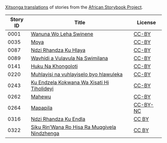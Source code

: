 [Xitsonga translations](http://my.africanstorybook.org/language/xitsonga) of stories from the [African Storybook Project](http://my.africanstorybook.org).

Story ID | Title | License
-------- | ----- | -------
0001 | [Wanuna Wo Leha Swinene](http://africanstorybook.org/reader.php?id=21474&d=0&a=1) | [CC-BY](https://creativecommons.org/licenses/by/4.0/)
0035 | [Moya](http://africanstorybook.org/stories/moya-0) | [CC-BY](https://creativecommons.org/licenses/by/4.0/)
0087 | [Ndzi Rhandza Ku Hlaya](http://africanstorybook.org/reader.php?id=18874&d=0&a=1) | [CC-BY](https://creativecommons.org/licenses/by/3.0/)
0089 | [Wavhidi a Vulavula Na Swimilana](http://africanstorybook.org/reader.php?id=14520&d=0&a=1) | [CC-BY](https://creativecommons.org/licenses/by/4.0/)
0141 | [Huku Na Khongoloti](http://africanstorybook.org/reader.php?id=14408&d=0&a=1) | [CC-BY](https://creativecommons.org/licenses/by/3.0/)
0220 | [Muhlayisi na vuhlayiselo byo hlawuleka](http://africanstorybook.org/stories/muhlayisi-na-vuhlayiselo-byo-hlawuleka) | [CC-BY](https://creativecommons.org/licenses/by/4.0/)
0243 | [Ku Endzela Kokwana Wa Xisati Hi Tiholideyi](http://africanstorybook.org/reader.php?id=19018&d=0&a=1) | [CC-BY](https://creativecommons.org/licenses/by/4.0/)
0262 | [Mahewu](http://africanstorybook.org/stories/mahewu) | [CC-BY](https://creativecommons.org/licenses/by/4.0/)
0264 | [Mapapila](http://africanstorybook.org/stories/mapapila) | [CC-BY-NC](https://creativecommons.org/licenses/by-nc/3.0/)
0316 | [Ndzi Rhandza Ku Endla](http://africanstorybook.org/reader.php?id=18875&d=0&a=1) | [CC BY](https://creativecommons.org/licenses/by/4.0/)
0322 | [Siku Rin’Wana Ro Hisa Ra Muqgivela Nindzhenga](http://africanstorybook.org/reader.php?id=18867&d=0&a=1) | [CC BY](https://creativecommons.org/licenses/by/3.0/)
